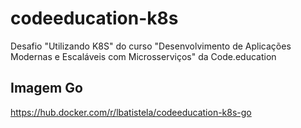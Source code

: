 # codeeducation-k8s
Desafio "Utilizando K8S" do curso "Desenvolvimento de Aplicações Modernas e Escaláveis com Microsserviços" da Code.education

## Imagem Go
https://hub.docker.com/r/lbatistela/codeeducation-k8s-go